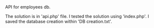 API for employees db.

The solution is in 'api.php' file.
I tested the solution using 'index.php'.
I saved the database creation within 'DB creation.txt'.
